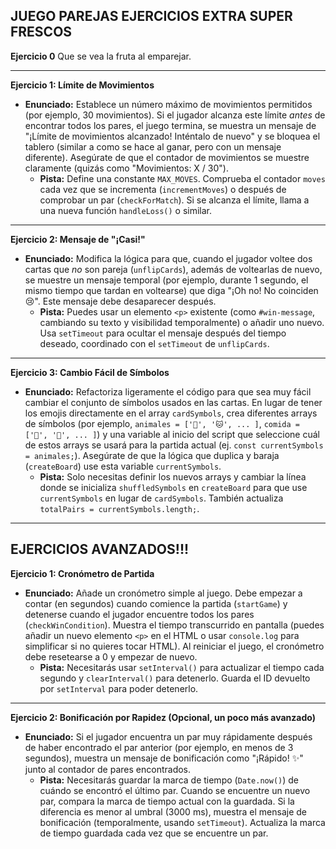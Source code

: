 
## JUEGO PAREJAS EJERCICIOS EXTRA SUPER FRESCOS


**Ejercicio 0** 
Que se vea la fruta al emparejar.

---

**Ejercicio 1: Límite de Movimientos**

*   **Enunciado:** Establece un número máximo de movimientos permitidos (por ejemplo, 30 movimientos). Si el jugador alcanza este límite *antes* de encontrar todos los pares, el juego termina, se muestra un mensaje de "¡Límite de movimientos alcanzado! Inténtalo de nuevo" y se bloquea el tablero (similar a como se hace al ganar, pero con un mensaje diferente). Asegúrate de que el contador de movimientos se muestre claramente (quizás como "Movimientos: X / 30").
    *   **Pista:** Define una constante `MAX_MOVES`. Comprueba el contador `moves` cada vez que se incrementa (`incrementMoves`) o después de comprobar un par (`checkForMatch`). Si se alcanza el límite, llama a una nueva función `handleLoss()` o similar.

---

**Ejercicio 2: Mensaje de "¡Casi!"**

*   **Enunciado:** Modifica la lógica para que, cuando el jugador voltee dos cartas que *no* son pareja (`unflipCards`), además de voltearlas de nuevo, se muestre un mensaje temporal (por ejemplo, durante 1 segundo, el mismo tiempo que tardan en voltearse) que diga "¡Oh no! No coinciden 😢". Este mensaje debe desaparecer después.
    *   **Pista:** Puedes usar un elemento `<p>` existente (como `#win-message`, cambiando su texto y visibilidad temporalmente) o añadir uno nuevo. Usa `setTimeout` para ocultar el mensaje después del tiempo deseado, coordinado con el `setTimeout` de `unflipCards`.

---

**Ejercicio 3: Cambio Fácil de Símbolos**

*   **Enunciado:** Refactoriza ligeramente el código para que sea muy fácil cambiar el conjunto de símbolos usados en las cartas. En lugar de tener los emojis directamente en el array `cardSymbols`, crea diferentes arrays de símbolos (por ejemplo, `animales = ['🐶', '🐱', ... ]`, `comida = ['🍕', '🍔', ... ]`) y una variable al inicio del script que seleccione cuál de estos arrays se usará para la partida actual (ej. `const currentSymbols = animales;`). Asegúrate de que la lógica que duplica y baraja (`createBoard`) use esta variable `currentSymbols`.
    *   **Pista:** Solo necesitas definir los nuevos arrays y cambiar la línea donde se inicializa `shuffledSymbols` en `createBoard` para que use `currentSymbols` en lugar de `cardSymbols`. También actualiza `totalPairs = currentSymbols.length;`.

---

## EJERCICIOS AVANZADOS!!!

**Ejercicio 1: Cronómetro de Partida**

*   **Enunciado:** Añade un cronómetro simple al juego. Debe empezar a contar (en segundos) cuando comience la partida (`startGame`) y detenerse cuando el jugador encuentre todos los pares (`checkWinCondition`). Muestra el tiempo transcurrido en pantalla (puedes añadir un nuevo elemento `<p>` en el HTML o usar `console.log` para simplificar si no quieres tocar HTML). Al reiniciar el juego, el cronómetro debe resetearse a 0 y empezar de nuevo.
    *   **Pista:** Necesitarás usar `setInterval()` para actualizar el tiempo cada segundo y `clearInterval()` para detenerlo. Guarda el ID devuelto por `setInterval` para poder detenerlo.

---

**Ejercicio 2: Bonificación por Rapidez (Opcional, un poco más avanzado)**

*   **Enunciado:** Si el jugador encuentra un par muy rápidamente después de haber encontrado el par anterior (por ejemplo, en menos de 3 segundos), muestra un mensaje de bonificación como "¡Rápido! ✨" junto al contador de pares encontrados.
    *   **Pista:** Necesitarás guardar la marca de tiempo (`Date.now()`) de cuándo se encontró el último par. Cuando se encuentre un nuevo par, compara la marca de tiempo actual con la guardada. Si la diferencia es menor al umbral (3000 ms), muestra el mensaje de bonificación (temporalmente, usando `setTimeout`). Actualiza la marca de tiempo guardada cada vez que se encuentre un par.